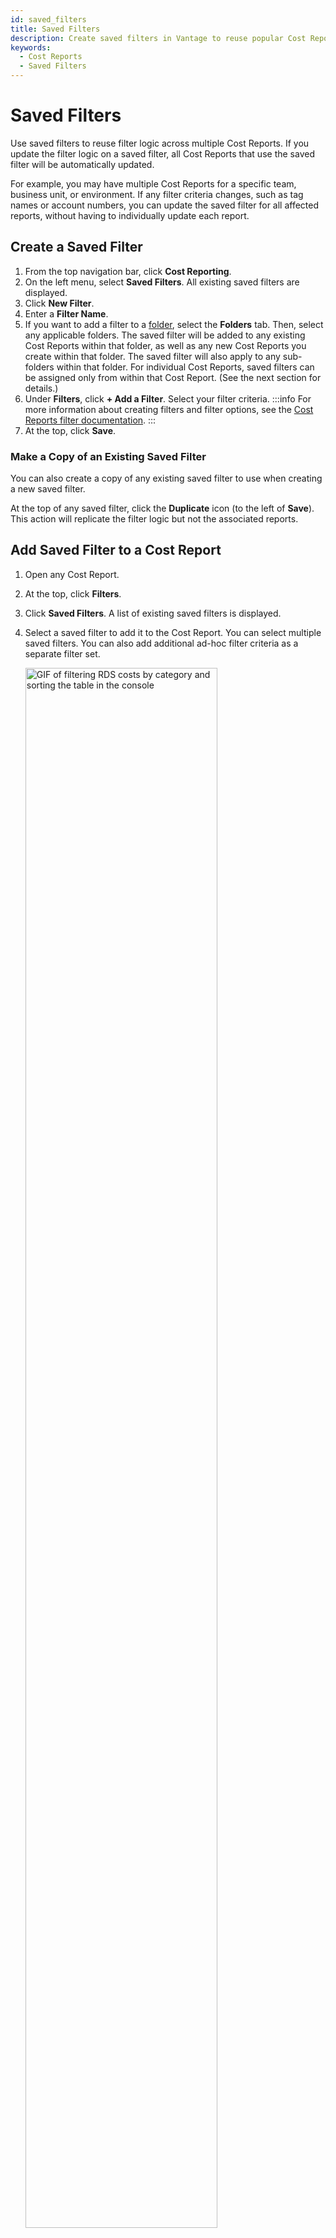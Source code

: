 ```yaml
---
id: saved_filters
title: Saved Filters
description: Create saved filters in Vantage to reuse popular Cost Report filters.
keywords:
  - Cost Reports
  - Saved Filters
---
```


# Saved Filters

Use saved filters to reuse filter logic across multiple Cost Reports. If you update the filter logic on a saved filter, all Cost Reports that use the saved filter will be automatically updated.

For example, you may have multiple Cost Reports for a specific team, business unit, or environment. If any filter criteria changes, such as tag names or account numbers, you can update the saved filter for all affected reports, without having to individually update each report.

## Create a Saved Filter

1. From the top navigation bar, click **Cost Reporting**.
2. On the left menu, select **Saved Filters**. All existing saved filters are displayed.
3. Click **New Filter**.
4. Enter a **Filter Name**.
5. If you want to add a filter to a [folder](/folders), select the **Folders** tab. Then, select any applicable folders. The saved filter will be added to any existing Cost Reports within that folder, as well as any new Cost Reports you create within that folder. The saved filter will also apply to any sub-folders within that folder. For individual Cost Reports, saved filters can be assigned only from within that Cost Report. (See the next section for details.)
6. Under **Filters**, click **+ Add a Filter**. Select your filter criteria.
   :::info
   For more information about creating filters and filter options, see the [Cost Reports filter documentation](/cost_reports#filtering-cost-reports).
   :::
7. At the top, click **Save**.

### Make a Copy of an Existing Saved Filter

You can also create a copy of any existing saved filter to use when creating a new saved filter.

At the top of any saved filter, click the **Duplicate** icon (to the left of **Save**). This action will replicate the filter logic but not the associated reports.

## Add Saved Filter to a Cost Report

1. Open any Cost Report.
2. At the top, click **Filters**.
3. Click **Saved Filters**. A list of existing saved filters is displayed.
4. Select a saved filter to add it to the Cost Report. You can select multiple saved filters. You can also add additional ad-hoc filter criteria as a separate filter set.
   <div style={{ display: "flex", justifyContent: "center", boxShadow: "0 0 10px rgba(0, 0, 0, 0.2)", borderRadius: "10px", overflow: "hidden" }}>
    <img alt="GIF of filtering RDS costs by category and sorting the table in the console" width="80%" src="/img/saved-filter.gif"/>
    </div>
    <br/>

5. At the top, click **Save**.
   :::note
   When you combine multiple saved filters on Cost Reports, "AND" logic is used between each filter. This is in contrast to combining multiple ad-hoc filter sets where "OR" logic is used.

   For example, if you have one saved filter for "Production" and one saved filter for "Kubernetes," you could create a report with both saved filters and see results for "Production Kubernetes." The report will show costs that match the criteria for both "Production" _AND_ "Kubernetes."
   :::

### Saved Filters within Folders

If a saved filter is applied to a folder, you will be unable to remove it from the individual Cost Reports within that folder.

1. To remove the saved filter from a folder, navigate to the [Saved Filters](https://console.vantage.sh/saved_filters) page.
2. Then, click the ellipses (**...**) next to the saved filter and click **Edit**.
3. Remove the folder from the **Folders** list and click **Save**.
